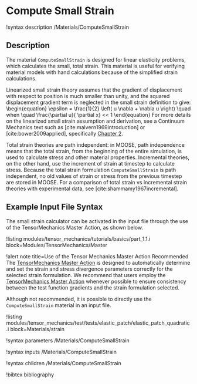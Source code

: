 # Compute Small Strain

!syntax description /Materials/ComputeSmallStrain

## Description

The material `ComputeSmallStrain` is designed for linear elasticity problems, which calculates the
small, total strain.  This material is useful for verifying material models with hand calculations
because of the simplified strain calculations.

Linearized small strain theory assumes that the gradient of displacement with respect to position is
much smaller than unity, and the squared displacement gradient term is neglected in the small strain
definition to give:
\begin{equation}
\epsilon = \frac{1}{2} \left( u \nabla + \nabla u \right) \quad when \quad \frac{\partial u}{ \partial x} << 1
\end{equation}
For more details on the linearized small strain assumption and derivation, see a Continuum Mechanics text such as [cite:malvern1969introduction] or [cite:bower2009applied], specifically [Chapter 2](http://solidmechanics.org/Text/Chapter2_1/Chapter2_1.php#Sect2_1_7).

Total strain theories are path independent: in MOOSE, path independence means that the total strain,
from the beginning of the entire simulation, is used to calculate stress and other material
properties.  Incremental theories, on the other hand, use the increment of strain at timestep to
calculate stress.  Because the total strain formulation `ComputeSmallStrain` is path independent, no
old values of strain or stress from the previous timestep are stored in MOOSE.
For a comparison of total strain vs incremental strain theories with experimental data, see [cite:shammamy1967incremental].

## Example Input File Syntax

The small strain calculator can be activated in the input file through the use of the TensorMechanics
Master Action, as shown below.

!listing modules/tensor_mechanics/tutorials/basics/part_1.1.i block=Modules/TensorMechanics/Master

!alert note title=Use of the Tensor Mechanics Master Action Recommended
The [TensorMechanics Master Action](/systems/Modules/TensorMechanics/Master/index.md) is designed to
automatically determine and set the strain and stress divergence parameters correctly for the
selected strain formulation.  We recommend that users employ the
[TensorMechanics Master Action](/systems/Modules/TensorMechanics/Master/index.md) whenever possible
to ensure consistency between the test function gradients and the strain formulation selected.

Although not recommended, it is possible to directly use the `ComputeSmallStrain` material in an
input file.

!listing modules/tensor_mechanics/test/tests/elastic_patch/elastic_patch_quadratic.i
         block=Materials/strain

!syntax parameters /Materials/ComputeSmallStrain

!syntax inputs /Materials/ComputeSmallStrain

!syntax children /Materials/ComputeSmallStrain

!bibtex bibliography
